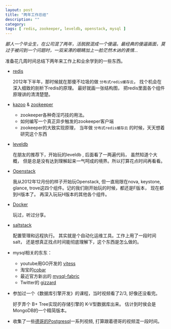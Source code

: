```yaml
---
layout: post
title: "两年工作总结"
description: ""
category: 
tags: [ redis, zookeeper, leveldb, openstack, mysql ]
---
```


_鄙人一个毕业生，在公司混了两年，活脱脱混成一个傻逼。最经典的傻逼画面，莫过于被问到一个问题时，一双呆滞的眼睛加上一脸茫然木讷的表情..._

准备花几周时间总结下两年来工作上和业余学到的一些东西。 

* [redis](https://github.com/antirez/redis)

  2012年下半年，那时候就在那傻不垃圾的做 `分布式redis缓存云`， 找个机会在深入细致的剖析下redis的原理。 最好就画一张结构图， 把redis里面各个组件原理讲的清清楚楚。

* [kazoo](https://github.com/python-zk/kazoo) & [zookeeper](https://github.com/apache/zookeeper)


  * zookeeper各种奇淫巧技的用法。
  * 如何编写一个真正异步触发的zookeeper客户端
  * zookeeper的大致实现原理， 当年做 `分布式redis缓存云` 的时候，天天想着研究这个东西

* [leveldb](https://github.com/basho/leveldb)


  在朋友的推荐下，开始玩的leveldb , 后面看了一两遍代码， 虽然知道个大概， 但是总是没有达到理解起来一气呵成的境界。所以打算花点时间再看看。 


* [Openstack](https://github.com/openstack)


  我从2012年12月份的样子开始玩Openstack, 但一直局限在nova, keystone, glance, trove这四个组件。记的我们刚开始玩的时候，都还是F版本， 现在都到H版本了。 再深入玩玩H版本的其他各个组件。


* [Docker](https://github.com/dotcloud/docker)

  玩过，听过分享。

* [saltstack](https://github.com/saltstack/salt)


  配置管理和远程执行。 其实就是个自动化运维工具。工作上用了一段时间salt， 还是想真正找点时间能彻底理解下，这个东西是怎么做的。 


* mysql相关的东东： 

  * youtube用GO开发的 [vitess](https://github.com/youtube/vitess.git)
  * 淘宝的[cobar](https://github.com/alibaba/cobar.git)
  * 最近官方新出的 [mysql-fabric](http://dev.mysql.com/doc/mysql-utilities/1.4/en/fabric.html)
  * Twitter的 [gizzard](https://github.com/twitter/gizzard)

* 参加过一个《数据库引擎开发》的课程，当时视频看了2/3, 好像还没看完。


  好歹弄个 B+ Tree实现的存储引擎的 K-V型数据库出来。 估计到时侯会是MongoDB的一个精简版本。 


* 收集了一些[德哥的Postgresql](http://blog.163.com/digoal@126/blog/static/16387704020141229159715/)一系列视频, 打算跟着德哥的视频混一段时间。 


